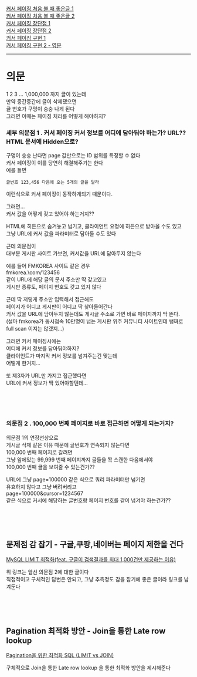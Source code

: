 [커서 페이징 처음 볼 때 좋은글 1](https://velog.io/@minsangk/%EC%BB%A4%EC%84%9C-%EA%B8%B0%EB%B0%98-%ED%8E%98%EC%9D%B4%EC%A7%80%EB%84%A4%EC%9D%B4%EC%85%98-Cursor-based-Pagination-%EA%B5%AC%ED%98%84%ED%95%98%EA%B8%B0)    
[커서 페이징 처음 볼 때 좋은글 2](https://daeuungcode.tistory.com/128)   
[커서 페이징 장단점 1](https://bbbicb.tistory.com/40)  
[커서 페이징 장단점 2](https://uminoh.tistory.com/29?category=1025011)  
[커서 페이징 구현 1](https://velog.io/@znftm97/%EC%BB%A4%EC%84%9C-%EA%B8%B0%EB%B0%98-%ED%8E%98%EC%9D%B4%EC%A7%80%EB%84%A4%EC%9D%B4%EC%85%98Cursor-based-Pagination%EC%9D%B4%EB%9E%80-Querydsl%EB%A1%9C-%EA%B5%AC%ED%98%84%EA%B9%8C%EC%A7%80-so3v8mi2)  
[커서 페이징 구현 2 - 영문](https://medium.com/swlh/how-to-implement-cursor-pagination-like-a-pro-513140b65f32)  
  
---

# 의문  
1 2 3 ... 1,000,000 까지 글이 있는데    
만약 중간중간에 글이 삭제됐으면  
글 번호가 구멍이 숭숭 나게 된다  
그러면 이때는 페이징 처리를 어떻게 해야하지?  
  
### 세부 의문점 1 . 커서 페이징 커서 정보를 어디에 담아둬야 하는가? URL?? HTML 문서에 Hidden으로?      
구멍이 숭숭 난다면 page 값만으로는 ID 범위를 특정할 수 없다  
커서 페이징이 이를 당연히 해결해주기는 한다  
예를 들면   
```
글번호 123,456 다음에 오는 5개의 글을 달라   
```
이런식으로 커서 페이징이 동작하게되기 때문이다.  
  
그러면...    
커서 값을 어떻게 갖고 있어야 하는거지??  
    
HTML에 히든으로 숨겨놓고 넘기고, 클라이언트 요청에 히든으로 받아올 수도 있고  
그냥 URL에 커서 값을 파라미터로 담아둘 수도 있다  
  
근데 의문점이  
대부분 게시판 사이트 가보면, 커서값을 URL에 담아두지 않는다  
  
예를 들어 FMKOREA 사이트 같은 경우  
fmkorea\.\com\/123456  
같이 URL에 해당 글의 문서 주소만 딱 갖고있고  
게시판 종류도, 페이지 번호도 갖고 있지 않다  
  
근데 딱 저렇게 주소만 입력해서 접근해도    
페이지가 어디고 게시판이 어디고 딱 찾아들어간다  
커서 값을 URL에 담아두지 않는데도 게시글 주소로 가면 바로 페이지까지 딱 뜬다.   
(설마 fmkorea가 동시접속 10만명이 넘는 게시판 위주 커뮤니티 사이트인데 쌩짜로 full scan 이지는 않겠지...)  
  
그러면 커서 페이징시에는  
어디에 커서 정보를 담아둬야하지?  
클라이언트가 마지막 커서 정보를 넘겨주는건 맞는데  
어떻게 한거지...  
  
또 제3자가 URL만 가지고 접근했다면  
URL에 커서 정보가 딱 있어야할텐데...  
  
<br><br><br>  
  
### 의문점 2 . 100,000 번째 페이지로 바로 접근하면 어떻게 되는거지?  
의문점 1의 연장선상으로  
게시글 삭제 같은 이유 때문에 글번호가 연속되지 않는다면  
100,000 번째 페이지로 갈려면  
그냥 앞에있는 99,999 번째 페이지까지 글들을 쫙 스캔한 다음에서야   
100,000 번째 글을 보여줄 수 있는건가??  
   
URL에 그냥 page=100000 같은 식으로 쿼리 파라미터만 넘기면   
유효하지 않다고 그냥 버려버리고  
page=100000&cursor=1234567  
같은 식으로 커서에 해당하는 글번호랑 페이지 번호를 같이 넘겨야 하는건가??  


<br><br><br>  

## 문제점 감 잡기 - 구글,쿠팡,네이버는 페이지 제한을 건다  
[MySQL LIMIT 최적화(feat. 구글이 검색결과를 최대 1,000건만 제공하는 이유)](https://jeong-pro.tistory.com/244)  
  
위 링크는 앞선 의문점 2에 대한 글이다  
직접적이고 구체적인 답변은 안되고, 그냥 추측정도 감을 잡기에 좋은 글이라 링크를 남겨둔다  

<br><br><br>  
  
## Pagination 최적화 방안 - Join을 통한 Late row lookup
[Pagination을 위한 최적화 SQL (LIMIT vs JOIN)](https://blog.lulab.net/database/optimize-pagination-sql-by-join-instead-of-limit/)    
  
구체적으로 Join을 통한 Late row lookup 을 통한 최적화 방안을 제시해준다  
